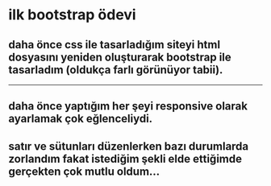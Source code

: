 # ilk bootstrap ödevi
## daha önce css ile tasarladığım siteyi html dosyasını yeniden oluşturarak bootstrap ile tasarladım (oldukça farlı görünüyor tabii).
---
## daha önce yaptığım her şeyi responsive olarak ayarlamak çok eğlenceliydi.
## satır ve sütunları düzenlerken bazı durumlarda zorlandım fakat istediğim şekli elde ettiğimde gerçekten çok mutlu oldum...